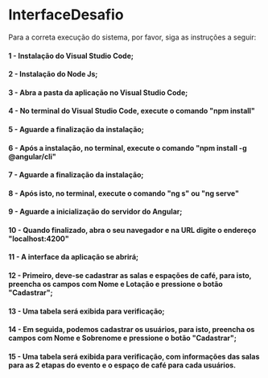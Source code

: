 # InterfaceDesafio
Para a correta execução do sistema, por favor, siga as instruções a seguir:
#### 1 - Instalação do Visual Studio Code;
#### 2 - Instalação do Node Js;
#### 3 - Abra a pasta da aplicação no Visual Studio Code;
#### 4 - No terminal do Visual Studio Code, execute o comando "npm install"
#### 5 - Aguarde a finalização da instalação;
#### 6 - Após a instalação, no terminal, execute o comando "npm install -g @angular/cli"
#### 7 - Aguarde a finalização da instalação;
#### 8 - Após isto, no terminal, execute o comando "ng s" ou "ng serve"
#### 9 - Aguarde a inicialização do servidor do Angular;
#### 10 - Quando finalizado, abra o seu navegador e na URL digite o endereço "localhost:4200"
#### 11 - A interface da aplicação se abrirá;
#### 12 - Primeiro, deve-se cadastrar as salas e espações de café, para isto, preencha os campos com Nome e Lotação e pressione o botão "Cadastrar";
#### 13 - Uma tabela será exibida para verificação;
#### 14 - Em seguida, podemos cadastrar os usuários, para isto, preencha os campos com Nome e Sobrenome e pressione o botão "Cadastrar";
#### 15 - Uma tabela será exibida para verificação, com informações das salas para as 2 etapas do evento e o espaço de café para cada usuários.
